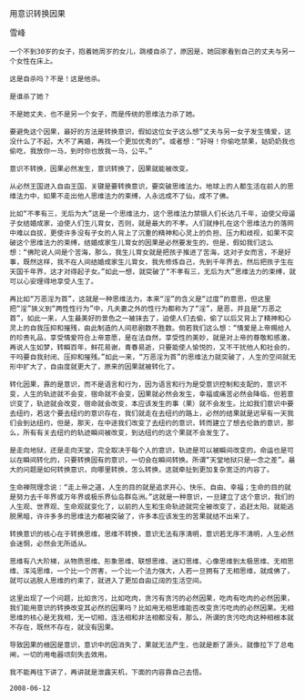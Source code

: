 用意识转换因果

雪峰


    一个不到30岁的女子，抱着她周岁的女儿，跳楼自杀了，原因是，她回家看到自己的丈夫与另一个女性在床上。

    这是自杀吗？不是！这是他杀。

    是谁杀了她？

    不是她丈夫，也不是另一个女子，而是传统的思维法力杀了她。

    要避免这个因果，最好的方法是转换意识，假如这位女子这么想“丈夫与另一女子发生情爱，这没什么了不起，大不了离婚，再找一个更加优秀的”。或者想：“好呀！你偷吃禁果，姑奶奶我也偷吃，我放你一马，到时你也放我一马，公平。”

    意识不转换，因果必然发生，意识转换了，因果就能被改变。

    从必然王国进入自由王国，关键是要转换意识，要突破思维法力。地球上的人都生活在前人的思维法力中，如果不走出他人思维法力的束缚，人永远成不了仙，成不了佛。

    比如“不孝有三，无后为大”这是一个思维法力，这个思维法力禁锢人们长达几千年，迫使父母逼子女结婚成家，迫使人们生儿育女，否则，就是最大的不孝。人们就挣扎在这个思维法力的落网中难以自拔，更使许多没有子女的人背上了沉重的精神和心灵上的负担、压力和歧视，如果不突破这个思维法力的束缚，结婚成家生儿育女的因果是必然要发生的，但是，假如我们这么想：“佛陀说人间是个苦海，那么，我生儿育女就是把孩子推进了苦海，这对子女而言，不是好事，既然这样，我不在人间结婚成家生儿育女，我先修炼自己，先到千年界去，然后把孩子生在天国千年界，这才对得起子女。”如此一想，就突破了“不孝有三，无后为大”思维法力的束缚，就可以心安理得地享受人生了。

    再比如“万恶淫为首”，这就是一种思维法力，本来“淫”的含义是“过度”的意思，但这里把“淫”狭义到“两性性行为”中，凡夫妻之外的性行为都称为了“淫”，是恶，并且是“万恶之首”，如此一来，人生最美好的景色之一被抹去了，迫使人们去偷，偷了以后又背上了精神和心灵上的自我压抑和摧残，由此制造的人间悲剧数不胜数。倘若我们这么想：“情爱是上帝赐给人的珍贵礼品，享受情爱符合上帝意愿，是在法自然，享受性的美妙，就是对上帝的尊敬和感激，再说人生如梦，转瞬百年，鲜花易谢，青春易逝，只要能使人愉悦的，又不干扰他人和社会的，干吗要自我封闭、压抑和摧残。”如此一来，“万恶淫为首”的思维法力就突破了，人生的空间就无形中扩大了，自由度就更大了，原来的因果就被转化了。

    转化因果，靠的是意识，而不是语言和行为，因为语言和行为是受意识控制和支配的，意识不变，人生的轨迹就不会变，宿命就不会变，因果就必然会发生，幸福或痛苦必然会降临，但若意识变了，轨迹就会改变，宿命就会改变，本应该发生的事（果）就不会发生。比如我们意识中要去纽约，若这个要去纽约的意识存在，我们就走在去纽约的路上，必然的结果就是迟早有一天我们会到达纽约，但是，那天，在中途我们改变了去纽约的意识，转而建立了想去伦敦的意识，那么，所有有关去纽约的轨迹瞬间被改变，到达纽约的这个果就不会发生了。

    是走向地狱，还是走向天堂，完全取决于每个人的意识，轨迹是可以被瞬间改变的，命运也是可以在瞬间转化的，只要转换固有的意识，一切会在瞬间转换。所谓“天堂地狱只是一念之差”。最大的问题是如何转换意识，向哪里转换，怎么转换，这就牵扯到更加复杂宽泛的内容了。

    生命禅院理念说：“走上帝之道，人生的目的就是追求开心、快乐、自由、幸福；生命的目的就是努力去千年界或万年界或极乐界仙岛群岛洲。”这就是一种意识，一旦建立了这个意识，我们的人生观、世界观、生命观就变化了，以前的人生和生命轨迹就完全被改变了，追赶太阳，就能逃脱黑暗，许许多多的思维法力都被突破了，许多本应该发生的苦果就结不出来了。

    转换意识的核心在于转换思维，思维不转换，意识无法有序清明，意识若无序不清明，人生必然会迷惘，必然会无所适从。

    思维有八大阶梯，从物质思维、形象思维、联想思维、迷幻思维、心像思维到太极思维、无相思维、浑沌思维，一个比一个厉害，一个比一个法力强大，人若一旦拥有了无相思维，就成佛了，就可以逃脱人思维的约束了，就进入了更加自由辽阔的生活空间。

    这里出现了一个问题，比如贪污，比如吃肉，贪污有贪污的必然因果，吃肉有吃肉的必然因果，我们能用意识的转换改变其必然的因果吗？比如用无相思维能否改变贪污吃肉的必然因果。无相思维的核心是无我相，无一切相，连法相和非法相都没有，那么，所谓的贪污吃肉这种相根本就不存在，既然不存在，就没有因果。

    导致因果的根因是意识，意识中的因消失了，果就无法产生，也就是断了源头，就像拉下了总电闸，一切的用电器顷刻失去效用。

    我不能再往下讲了，再讲就是泄露天机，下面的内容靠自己去悟。

    2008-06-12



